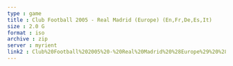 ```yaml
---
type : game
title : Club Football 2005 - Real Madrid (Europe) (En,Fr,De,Es,It)
size : 2.0 G
format : iso
archive : zip
server : myrient
link2 : Club%20Football%202005%20-%20Real%20Madrid%20%28Europe%29%20%28En%2CFr%2CDe%2CEs%2CIt%29
---
```

